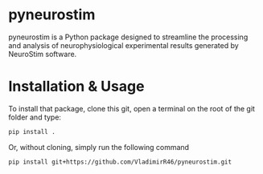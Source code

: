 # pyneurostim
pyneurostim is a Python package designed to streamline the processing and analysis of neurophysiological experimental results generated by NeuroStim software.

Installation & Usage
====================

To install that package, clone this git, open a terminal on the root of the git folder and type:
```bash
pip install .
```

Or, without cloning, simply run the following command
```bash
pip install git+https://github.com/VladimirR46/pyneurostim.git
```

